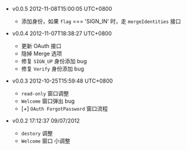 * v0.0.5 2012-11-08T15:00:05 UTC+0800
  * 添加身份，如果 `flag` === 'SIGN_IN' 时，走 `mergeIdentities` 接口

* v0.0.4 2012-11-07T18:38:27 UTC+0800
  * 更新 OAuth 接口
  * 隐掉 Merge 选项
  * 修复 `SIGN_UP` 身份添加 bug
  * 修复 `Verify` 身份添加 bug

* v0.0.3 2012-10-25T15:59:48 UTC+0800
  * `read-only` 窗口调整
  * `Welcome` 窗口弹出 bug
  * [+] `OAuth ForgotPassword` 窗口流程

* v0.0.2 17:12:37 09/07/2012
  * `destory` 调整
  * `Welcome` 窗口 小调整
